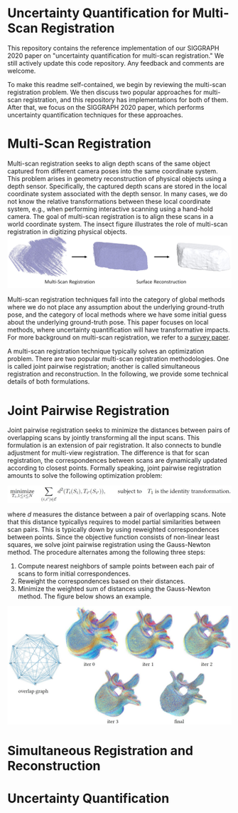 # Uncertainty Quantification for Multi-Scan Registration

This repository contains the reference implementation of our SIGGRAPH 2020 paper on "uncertainty quantification for multi-scan registration." We still actively update this code repository. Any feedback and comments are welcome.

To make this readme self-contained, we begin by reviewing the multi-scan registration problem. We then discuss two popular approaches for multi-scan registration, and this repository has implementations for both of them.  After that, we focus on the SIGGRAPH 2020 paper, which performs uncertainty quantification techniques for these approaches.  

# Multi-Scan Registration

Multi-scan registration seeks to align depth scans of the same object captured from different camera poses into the same coordinate system. This problem arises in geometry reconstruction of physical objects using a depth sensor. Specifically, the captured depth scans are stored in the local coordinate system associated with the depth sensor. In many cases, we do not know the relative transformations between these local coordinate system, e.g., when performing interactive scanning using a hand-hold camera. The goal of multi-scan registration is to align these scans in a world coordinate system. The insect figure illustrates the role of multi-scan registration in digitizing physical objects. 
![Illustration of 3D Reconstruction](Recons_into.jpg)

Multi-scan registration techniques fall into the category of global methods where we do not place any assumption about the underlying ground-truth pose, and the category of local methods where we have some initial guess about the underlying ground-truth pose. This paper focuses on local methods, where uncertainty quantification will have transformative impacts. For more background on multi-scan registration, we refer to a <a href="https://users.cs.cf.ac.uk/Yukun.Lai/papers/R2NRR.pdf">survey paper</a>.

A multi-scan registration technique typically solves an optimization problem. There are two popular multi-scan registration methodologies. One is called joint pairwise registration; another is called simultaneous registration and reconstruction. In the following, we provide some technical details of both formulations. 

# Joint Pairwise Registration

Joint pairwise registration seeks to minimize the distances between pairs of overlapping scans by jointly transforming all the input scans. This formulation is an extension of pair registration. It also connects to bundle adjustment for multi-view registration. The difference is that for scan registration, the correspondences between scans are dynamically updated according to closest points. Formally speaking, joint pairwise registration amounts to solve the following optimization problem:

![Formulation of Joint Pairwise Registration](JPR.jpg)

where $d$ measures the distance between a pair of overlapping scans. Note that this distance typicallys requires to model partial similarities between scan pairs. This is typically down by using reweighted correspondences between points. Since the objective function consists of non-linear least squares, we solve joint pairwise registration using the Gauss-Newton method. The procedure alternates among the following three steps:
1) Compute nearest neighbors of sample points between each pair of scans to form initial correspondences.
2) Reweight the correspondences based on their distances.
3) Minimize the weighted sum of distances using the Gauss-Newton method. The figure below shows an example.

![Illustration of Joint Pairwise Registration](JPR_Illus.jpg)

# Simultaneous Registration and Reconstruction

# Uncertainty Quantification 




